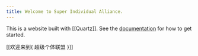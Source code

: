 ```yaml
---
title: Welcome to Super Individual Alliance.
---
```


This is a website built with [[Quartz]].
See the [documentation](https://quartz.jzhao.xyz) for how to get started.

[[欢迎来到{ 超级个体联盟 }]]